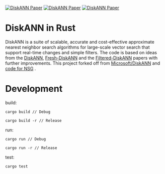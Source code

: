 [![DiskANN Paper](https://img.shields.io/badge/Paper-NeurIPS%3A_DiskANN-blue)](https://papers.nips.cc/paper/9527-rand-nsg-fast-accurate-billion-point-nearest-neighbor-search-on-a-single-node.pdf)
[![DiskANN Paper](https://img.shields.io/badge/Paper-Arxiv%3A_Fresh--DiskANN-blue)](https://arxiv.org/abs/2105.09613)
[![DiskANN Paper](https://img.shields.io/badge/Paper-Filtered--DiskANN-blue)](https://harsha-simhadri.org/pubs/Filtered-DiskANN23.pdf)

# DiskANN in Rust

DiskANN is a suite of scalable, accurate and cost-effective approximate nearest neighbor search algorithms for large-scale vector search that support real-time changes and simple filters.
The code is based on ideas from the [DiskANN](https://papers.nips.cc/paper/9527-rand-nsg-fast-accurate-billion-point-nearest-neighbor-search-on-a-single-node.pdf), [Fresh-DiskANN](https://arxiv.org/abs/2105.09613) and the [Filtered-DiskANN](https://harsha-simhadri.org/pubs/Filtered-DiskANN23.pdf) papers with further improvements.
This project forked off from [Microsoft/DiskANN](https://github.com/microsoft/DiskANN/tree/main/rust) and [code for NSG](https://github.com/ZJULearning/nsg) .


# Development

build:
```
cargo build // Debug

cargo build -r // Release
```


run:
```
cargo run // Debug

cargo run -r // Release
```


test:
```
cargo test
```
